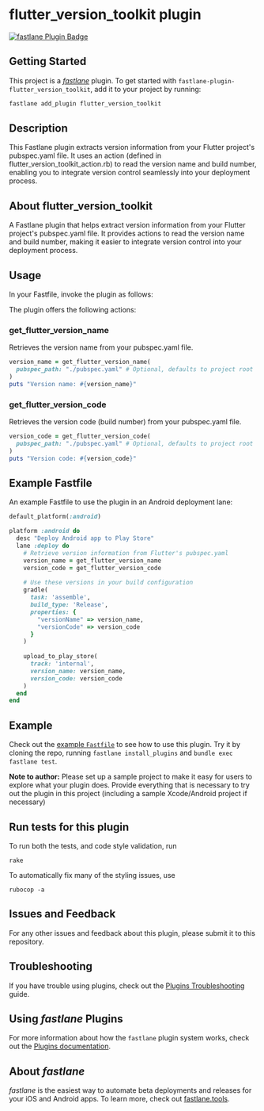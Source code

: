# flutter_version_toolkit plugin

[![fastlane Plugin Badge](https://rawcdn.githack.com/fastlane/fastlane/master/fastlane/assets/plugin-badge.svg)](https://rubygems.org/gems/fastlane-plugin-flutter_version_toolkit)

## Getting Started

This project is a [_fastlane_](https://github.com/fastlane/fastlane) plugin. To get started with `fastlane-plugin-flutter_version_toolkit`, add it to your project by running:

```bash
fastlane add_plugin flutter_version_toolkit
```

## Description

This Fastlane plugin extracts version information from your Flutter project's pubspec.yaml file. It uses an action (defined in flutter_version_toolkit_action.rb) to read the version name and build number, enabling you to integrate version control seamlessly into your deployment process.

## About flutter_version_toolkit

A Fastlane plugin that helps extract version information from your Flutter project's pubspec.yaml file. It provides actions to read the version name and build number, making it easier to integrate version control into your deployment process.

## Usage

In your Fastfile, invoke the plugin as follows:

The plugin offers the following actions:

### get_flutter_version_name

Retrieves the version name from your pubspec.yaml file.

```ruby
version_name = get_flutter_version_name(
  pubspec_path: "./pubspec.yaml" # Optional, defaults to project root
)
puts "Version name: #{version_name}"
```

### get_flutter_version_code

Retrieves the version code (build number) from your pubspec.yaml file.

```ruby
version_code = get_flutter_version_code(
  pubspec_path: "./pubspec.yaml" # Optional, defaults to project root
)
puts "Version code: #{version_code}"
```

## Example Fastfile

An example Fastfile to use the plugin in an Android deployment lane:

```ruby
default_platform(:android)

platform :android do
  desc "Deploy Android app to Play Store"
  lane :deploy do
    # Retrieve version information from Flutter's pubspec.yaml
    version_name = get_flutter_version_name
    version_code = get_flutter_version_code
    
    # Use these versions in your build configuration
    gradle(
      task: 'assemble',
      build_type: 'Release',
      properties: {
        "versionName" => version_name,
        "versionCode" => version_code
      }
    )
    
    upload_to_play_store(
      track: 'internal',
      version_name: version_name,
      version_code: version_code
    )
  end
end
```

## Example

Check out the [example `Fastfile`](fastlane/Fastfile) to see how to use this plugin. Try it by cloning the repo, running `fastlane install_plugins` and `bundle exec fastlane test`.

**Note to author:** Please set up a sample project to make it easy for users to explore what your plugin does. Provide everything that is necessary to try out the plugin in this project (including a sample Xcode/Android project if necessary)

## Run tests for this plugin

To run both the tests, and code style validation, run

```
rake
```

To automatically fix many of the styling issues, use
```
rubocop -a
```

## Issues and Feedback

For any other issues and feedback about this plugin, please submit it to this repository.

## Troubleshooting

If you have trouble using plugins, check out the [Plugins Troubleshooting](https://docs.fastlane.tools/plugins/plugins-troubleshooting/) guide.

## Using _fastlane_ Plugins

For more information about how the `fastlane` plugin system works, check out the [Plugins documentation](https://docs.fastlane.tools/plugins/create-plugin/).

## About _fastlane_

_fastlane_ is the easiest way to automate beta deployments and releases for your iOS and Android apps. To learn more, check out [fastlane.tools](https://fastlane.tools).
